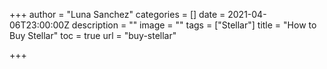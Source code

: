 +++
author = "Luna Sanchez"
categories = []
date = 2021-04-06T23:00:00Z
description = ""
image = ""
tags = ["Stellar"]
title = "How to Buy Stellar"
toc = true
url = "buy-stellar"

+++
